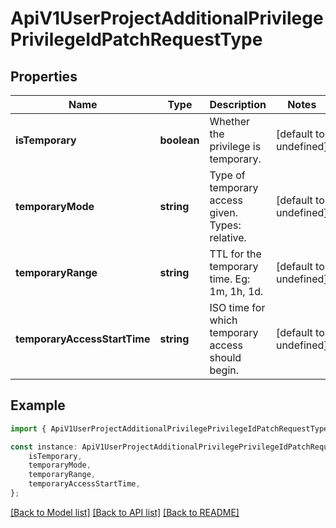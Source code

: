 # ApiV1UserProjectAdditionalPrivilegePrivilegeIdPatchRequestType


## Properties

Name | Type | Description | Notes
------------ | ------------- | ------------- | -------------
**isTemporary** | **boolean** | Whether the privilege is temporary. | [default to undefined]
**temporaryMode** | **string** | Type of temporary access given. Types: relative. | [default to undefined]
**temporaryRange** | **string** | TTL for the temporary time. Eg: 1m, 1h, 1d. | [default to undefined]
**temporaryAccessStartTime** | **string** | ISO time for which temporary access should begin. | [default to undefined]

## Example

```typescript
import { ApiV1UserProjectAdditionalPrivilegePrivilegeIdPatchRequestType } from './api';

const instance: ApiV1UserProjectAdditionalPrivilegePrivilegeIdPatchRequestType = {
    isTemporary,
    temporaryMode,
    temporaryRange,
    temporaryAccessStartTime,
};
```

[[Back to Model list]](../README.md#documentation-for-models) [[Back to API list]](../README.md#documentation-for-api-endpoints) [[Back to README]](../README.md)
